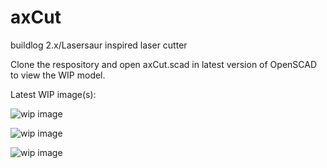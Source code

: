 axCut
=====

buildlog 2.x/Lasersaur inspired laser cutter


Clone the respository and open axCut.scad in latest version of OpenSCAD to view the WIP model.



Latest WIP image(s):

![wip image](https://raw.github.com/Axford/axCut/master/images/axCut_wip6.png)

![wip image](https://raw.github.com/Axford/axCut/master/images/axCut_wip5b.png)

![wip image](https://raw.github.com/Axford/axCut/master/images/axCut_wip4a.png)